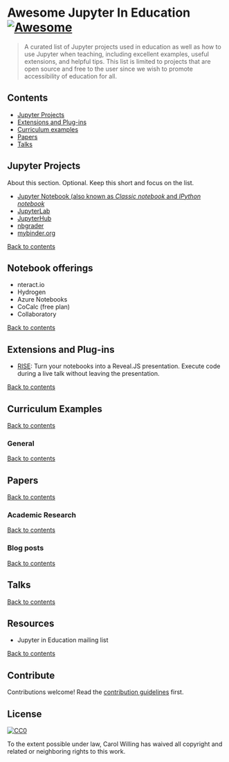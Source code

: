 # Awesome Jupyter In Education [![Awesome](https://cdn.rawgit.com/sindresorhus/awesome/d7305f38d29fed78fa85652e3a63e154dd8e8829/media/badge.svg)](https://github.com/sindresorhus/awesome)

> A curated list of Jupyter projects used in education as well as how to use Jupyter when teaching, 
> including excellent examples, useful extensions, and helpful tips. This list is limited to projects
> that are open source and free to the user since we wish to promote accessibility of education for all.


## Contents

- [Jupyter Projects](#jupyter-projects)
- [Extensions and Plug-ins](#extensions-and-plugins)
- [Curriculum examples](#curriculum-examples)
- [Papers](#papers)
- [Talks](#talks)


## Jupyter Projects

About this section. Optional. Keep this short and focus on the list.

- [Jupyter Notebook (also known as *Classic notebook* and *IPython notebook*](https://jupyter.org)
- [JupyterLab]()
- [JupyterHub]()
- [nbgrader]()
- [mybinder.org]()

[Back to contents](#contents)

## Notebook offerings

- nteract.io
- Hydrogen
- Azure Notebooks
- CoCalc (free plan)
- Collaboratory

[Back to contents](#contents)

## Extensions and Plug-ins

- [RISE](https://github.com/damianavila/RISE): Turn your notebooks into a Reveal.JS presentation. Execute code during
  a live talk without leaving the presentation.

[Back to contents](#contents)

## Curriculum Examples

[Back to contents](#contents)

### General


[Back to contents](#contents)

## Papers

[Back to contents](#contents)

### Academic Research

[Back to contents](#contents)

### Blog posts

[Back to contents](#contents)

## Talks

[Back to contents](#contents)

## Resources

- Jupyter in Education mailing list

[Back to contents](#contents)

## Contribute

Contributions welcome! Read the [contribution guidelines](contributing.md) first.


## License

[![CC0](http://mirrors.creativecommons.org/presskit/buttons/88x31/svg/cc-zero.svg)](http://creativecommons.org/publicdomain/zero/1.0)

To the extent possible under law, Carol Willing has waived all copyright and
related or neighboring rights to this work.
